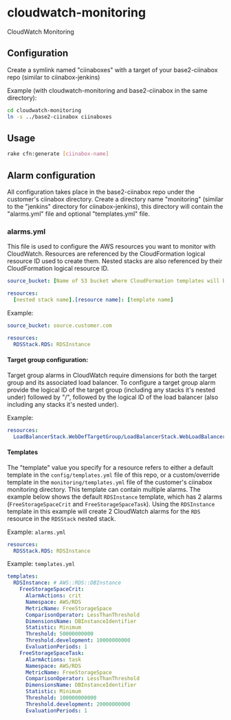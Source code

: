 # cloudwatch-monitoring
CloudWatch Monitoring

## Configuration
Create a symlink named "ciinaboxes" with a target of your base2-ciinabox repo (similar to ciinabox-jenkins)

Example (with cloudwatch-monitoring and base2-ciinabox in the same directory):
```bash
cd cloudwatch-monitoring
ln -s ../base2-ciinabox ciinaboxes
```

## Usage
```bash
rake cfn:generate [ciinabox-name]
```

## Alarm configuration
All configuration takes place in the base2-ciinabox repo under the customer's ciinabox directory.
Create a directory name "monitoring" (similar to the "jenkins" directory for ciinabox-jenkins), this directory will contain the "alarms.yml" file and optional "templates.yml" file.

### alarms.yml
This file is used to configure the AWS resources you want to monitor with CloudWatch. Resources are referenced by the CloudFormation logical resource ID used to create them. Nested stacks are also referenced by their CloudFormation logical resource ID.

```YAML
source_bucket: [Name of S3 bucket where CloudFormation templates will be deployed]

resources:
  [nested stack name].[resource name]: [template name]
```

Example:

```YAML
source_bucket: source.customer.com

resources:
  RDSStack.RDS: RDSInstance
```

#### Target group configuration:
Target group alarms in CloudWatch require dimensions for both the target group and its associated load balancer.
To configure a target group alarm provide the logical ID of the target group (including any stacks it's nested under) followed by "/", followed by the logical ID of the load balancer (also including any stacks it's nested under).

Example:
```YAML
resources:
  LoadBalancerStack.WebDefTargetGroup/LoadBalancerStack.WebLoadBalancer: ApplicationELBTargetGroup
```

#### Templates
The "template" value you specify for a resource refers to either a default template in the `config/templates.yml` file of this repo, or a custom/override template in the `monitoring/templates.yml` file of the customer's ciinabox monitoring directory. This template can contain multiple alarms. The example below shows the default `RDSInstance` template, which has 2 alarms (`FreeStorageSpaceCrit` and `FreeStorageSpaceTask`). Using the `RDSInstance` template in this example will create 2 CloudWatch alarms for the `RDS` resource in the `RDSStack` nested stack.

Example: `alarms.yml`
```YAML
resources:
  RDSStack.RDS: RDSInstance
```
Example: `templates.yml`
```YAML
templates:
  RDSInstance: # AWS::RDS::DBInstance
    FreeStorageSpaceCrit:
      AlarmActions: crit
      Namespace: AWS/RDS
      MetricName: FreeStorageSpace
      ComparisonOperator: LessThanThreshold
      DimensionsName: DBInstanceIdentifier
      Statistic: Minimum
      Threshold: 50000000000
      Threshold.development: 10000000000
      EvaluationPeriods: 1
    FreeStorageSpaceTask:
      AlarmActions: task
      Namespace: AWS/RDS
      MetricName: FreeStorageSpace
      ComparisonOperator: LessThanThreshold
      DimensionsName: DBInstanceIdentifier
      Statistic: Minimum
      Threshold: 100000000000
      Threshold.development: 20000000000
      EvaluationPeriods: 1
```
